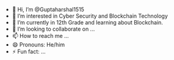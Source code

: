 - 👋 Hi, I’m @Guptaharshal1515
- 👀 I’m interested in Cyber Security and Blockchain Technology
- 🌱 I’m currently in 12th Grade and learning about Blockchain.
- 💞️ I’m looking to collaborate on ...
- 📫 How to reach me ...
- 😄 Pronouns: He/him
- ⚡ Fun fact: ...

<!---
Guptaharshal1515/Guptaharshal1515 is a ✨ special ✨ repository because its `README.md` (this file) appears on your GitHub profile.
You can click the Preview link to take a look at your changes.
--->
